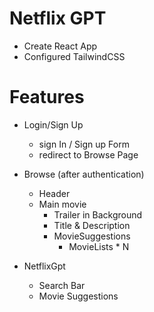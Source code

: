 # Netflix GPT


- Create React App
- Configured TailwindCSS



# Features
- Login/Sign Up
  - sign In / Sign up Form
  - redirect to Browse Page
- Browse (after authentication)
  - Header
  - Main movie
    - Trailer in Background
    - Title & Description
    - MovieSuggestions
        - MovieLists * N

- NetflixGpt
  - Search Bar
  - Movie Suggestions

